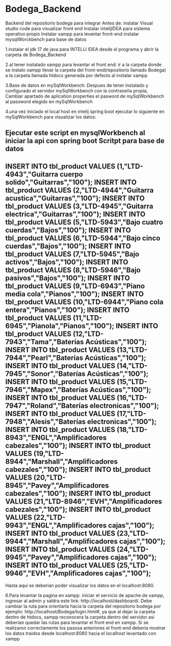 # Bodega_Backend

Backend del repositorio bodega para integrar
Antes de:
instalar Visual studio code para visualizar front end
Instalar intelijIDEA para sistema operativo propio
Instalar xampp para levantar front-end
instalar mysqlWorckbench para base de datos




1.instalar el jdk 17 de java para INTELIJ IDEA desde el programa y abrir la carpeta de Bodega_Backend



2.al tener instalado xampp para levantar el front end:
ir a la carpeta donde se instalo xampp
llevar la carpeta del front-end(repositorio llamado Bodega) a la carpeta llamada htdocs generada por defecto al instalar xampp



3.Base de datos en mySqlWorkbench:
Despues de tener instalado y configurado el servidor mySqlWorkbench con la contraseña propia, Cambiar apartado de aplication properties el pasword de mySqlWorkbench al password elegido en mySqlWorkbench



4.una vez iniciado el local host en intelij spring boot ejecutar lo siguiente en mySqlWorkbench para visualizar los datos:

Ejecutar este script en mysqlWorkbench al iniciar la api con spring boot
Scritpt para base de datos
------------------------------------------------------------------------------------------
INSERT INTO tbl_product VALUES (1,"LTD-4943","Guitarra cuerpo solido","Guitarras","100");
INSERT INTO tbl_product VALUES (2,"LTD-4944","Guitarra acustica","Guitarras","100");
INSERT INTO tbl_product VALUES (3,"LTD-4945","Guitarra electrica","Guitarras","100");
INSERT INTO tbl_product VALUES (5,"LTD-5943","Bajo cuatro cuerdas","Bajos","100");
INSERT INTO tbl_product VALUES (6,"LTD-5944","Bajo cinco cuerdas","Bajos","100");
INSERT INTO tbl_product VALUES (7,"LTD-5945","Bajo activos","Bajos","100");
INSERT INTO tbl_product VALUES (8,"LTD-5946","Bajo pasivos","Bajos","100");
INSERT INTO tbl_product VALUES (9,"LTD-6943","Piano media cola","Pianos","100");
INSERT INTO tbl_product VALUES (10,"LTD-6944","Piano cola entera","Pianos","100");
INSERT INTO tbl_product VALUES (11,"LTD-6945","Pianola","Pianos","100");
INSERT INTO tbl_product VALUES (12,"LTD-7943","Tama","Baterías Acústicas","100");
INSERT INTO tbl_product VALUES (13,"LTD-7944","Pearl","Baterías Acústicas","100");
INSERT INTO tbl_product VALUES (14,"LTD-7945","Sonor","Baterías Acústicas","100");
INSERT INTO tbl_product VALUES (15,"LTD-7946","Mapex","Baterías Acústicas","100");
INSERT INTO tbl_product VALUES (16,"LTD-7947","Roland","Baterías electronicas","100");
INSERT INTO tbl_product VALUES (17,"LTD-7948","Alesis","Baterías electronicas","100");
INSERT INTO tbl_product VALUES (18,"LTD-8943","ENGL","Amplificadores cabezales","100");
INSERT INTO tbl_product VALUES (19,"LTD-8944","Marshall","Amplificadores cabezales","100");
INSERT INTO tbl_product VALUES (20,"LTD-8945","Pavey","Amplificadores cabezales","100");
INSERT INTO tbl_product VALUES (21,"LTD-8946","EVH","Amplificadores cabezales","100");
INSERT INTO tbl_product VALUES (22,"LTD-9943","ENGL","Amplificadores cajas","100");
INSERT INTO tbl_product VALUES (23,"LTD-9944","Marshall","Amplificadores cajas","100");
INSERT INTO tbl_product VALUES (24,"LTD-9945","Pavey","Amplificadores cajas","100");
INSERT INTO tbl_product VALUES (25,"LTD-9946","EVH","Amplificadores cajas","100");
--------------------------------------------------------------------------------------

Hasta aqui se deberian poder visualizar los datos en el localhost:8080.


6.Para levantar la pagina en xampp.
iniciar el servicio de apache de xampp, ingresar al admin y saldra este link: http://localhost/dashboard/.
Debe cambiar la ruta para orientarla hacia la carpeta del repositorio bodega por ejemplo: http://localhost/Bodega/login.html#, ya que al dejar la carpeta dentro de htdocs, xampp reconocera la carpeta dentro del servidor
asi deberian quedar las rutas para levantar el front end en xampp. Si se realizaron correctamente los pasosa anteriores el front-end deberia mostrar los datos traidos desde localhost:8080 hacia el localhost levantado con xampp


